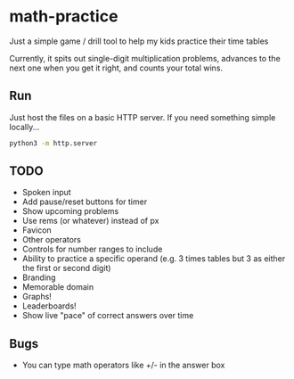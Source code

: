 # math-practice

Just a simple game / drill tool to help my kids practice their time tables

Currently, it spits out single-digit multiplication problems,
advances to the next one when you get it right,
and counts your total wins.

## Run

Just host the files on a basic HTTP server. If you need something simple locally...

```bash
python3 -m http.server
```

## TODO

- Spoken input
- Add pause/reset buttons for timer
- Show upcoming problems
- Use rems (or whatever) instead of px
- Favicon
- Other operators
- Controls for number ranges to include
- Ability to practice a specific operand (e.g. 3 times tables but 3 as either the first or second digit)
- Branding
- Memorable domain
- Graphs!
- Leaderboards!
- Show live "pace" of correct answers over time

## Bugs

- You can type math operators like +/- in the answer box
